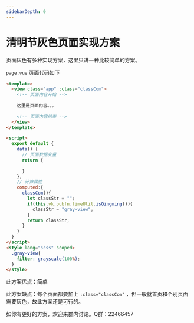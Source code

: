 ```yaml
---
sidebarDepth: 0
---
```


# 清明节灰色页面实现方案

页面灰色有多种实现方案，这里只讲一种比较简单的方案。

`page.vue` 页面代码如下

```html
<template>
  <view class="app" :class="classCom">
    <!-- 页面内容开始 -->
    
    这里是页面内容。。。
    
    <!-- 页面内容结束 -->
  </view>
</template>

<script>
  export default {
    data() {
      // 页面数据变量
      return {
        
      }
    },
    // 计算属性
    computed:{
      classCom(){
        let classStr = "";
        if(this.vk.pubfn.timeUtil.isQingming()){
          classStr = "gray-view";
        }
        return classStr;
      }		
    }
  }
</script>
<style lang="scss" scoped>
  .gray-view{
    filter: grayscale(100%);
  }		
</style>

```

此方案优点：简单

此方案缺点：每个页面都要加上 `:class="classCom"` ，但一般就首页和个别页面需要灰色，故此方案还是可行的。

如你有更好的方案，欢迎来群内讨论。Q群：22466457